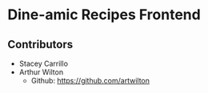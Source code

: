 # Dine-amic Recipes Frontend




## Contributors
- Stacey Carrillo
- Arthur Wilton
  - Github: https://github.com/artwilton